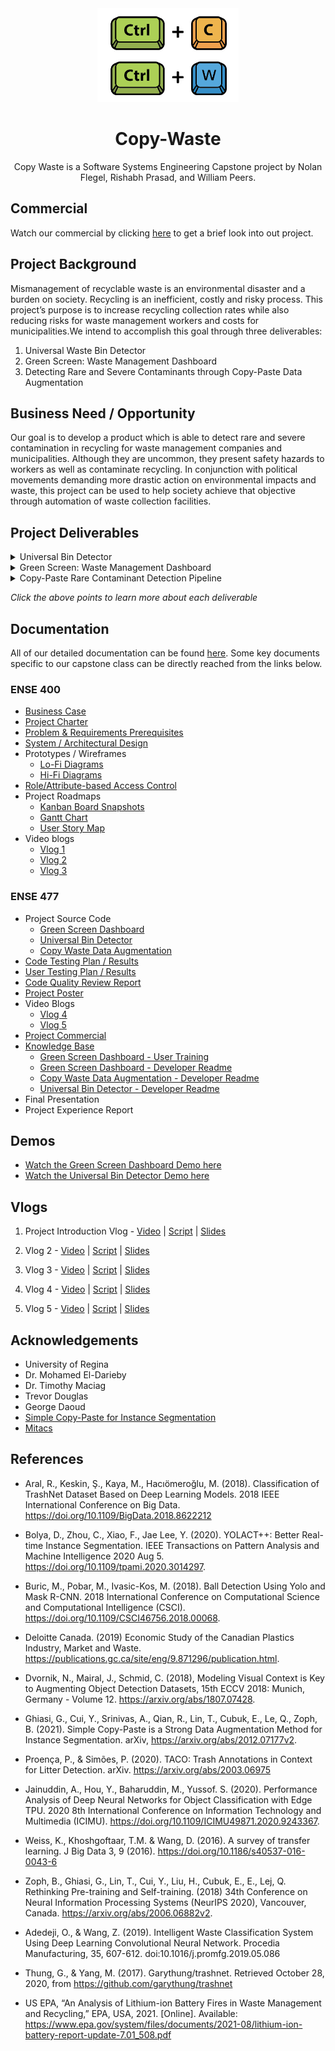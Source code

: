<div align="center">
    <img src="Assets/CW-logo.png" alt="Logo" height="150">

  <h1 align="center">Copy-Waste</h3>

  <p align="center">
    Copy Waste is a Software Systems Engineering Capstone project by Nolan Flegel, Rishabh Prasad, and William Peers.
  </p>
</div>


## Commercial
Watch our commercial by clicking [here](https://www.youtube.com/watch?v=nW5Q-jcULXU) to get a brief look into out project.

## Project Background
Mismanagement of recyclable waste is an environmental disaster and a burden on society. Recycling is an inefficient, costly and risky process. This project’s purpose is to increase recycling collection rates while also reducing risks for waste management workers and costs for municipalities.We intend to accomplish this goal through three deliverables:

1. Universal Waste Bin Detector
2. Green Screen: Waste Management Dashboard
3. Detecting Rare and Severe Contaminants through Copy-Paste Data Augmentation


## Business Need / Opportunity
Our goal is to develop a product which is able to detect rare and severe contamination in recycling for waste management companies and municipalities. Although they are uncommon, they present safety hazards to workers as well as contaminate recycling. In conjunction with political movements demanding more drastic action on environmental impacts and waste, this project can be used to help society achieve that objective through automation of waste collection facilities.

## Project Deliverables

<details>
<summary>Universal Bin Detector</summary>

The bin detector aims to improve the efficiency of recycling bin detection and allow for rapid scalability of the recycling collection to additional municipalities. This is achieved by creating an object detection model that can be deployed to any waste collection vehicle. 
</details>

<details>
<summary>Green Screen: Waste Management Dashboard</summary>

The dashboard strives to build an interactive platform which provides residential recycling collection data analytics and insights to municipalities and stakeholders. Increasing the availability of this information allows the municipality to strategize and evaluate recycling information to reduce costs and inefficiencies.

</details>
<details>
<summary>Copy-Paste Rare Contaminant Detection Pipeline</summary>

Finally, through data augmentation, this project also focuses on detecting rare and severe contaminants which are currently undetectable. Although these contaminants occur rarely in residential recycling, they are critical to detect as they pose serious risks to waste collection workers and surrounding properties. This data augmentation pipeline will be able to generate artificial image datasets of rare contaminants from a few sample images. Our objective is to train machine learning models using the augmented dataset to detect an object which was previously undetectable and mitigate risks. 

</details>

*Click the above points to learn more about each deliverable*

## Documentation

All of our detailed documentation can be found [here](https://github.com/Copy-Waste/cw-core/tree/main/Documentation). Some key documents specific to our capstone class can be directly reached from the links below.

### ENSE 400

- [Business Case](https://github.com/Copy-Waste/cw-core/blob/main/Documentation/1%20-%20Planning/Business%20Case.pdf)
- [Project Charter](https://github.com/Copy-Waste/cw-core/blob/main/Documentation/1%20-%20Planning/Project%20Charter.pdf)
- [Problem & Requirements Prerequisites](https://github.com/Copy-Waste/cw-core/blob/main/Documentation/1%20-%20Planning/Project%20Requirements.pdf)
- [System / Architectural Design](https://github.com/Copy-Waste/cw-core/tree/main/Documentation/6%20-%20Prototypes%20and%20Diagrams)
- Prototypes / Wireframes
  - [Lo-Fi Diagrams](https://github.com/Copy-Waste/cw-core/tree/main/Documentation/6%20-%20Prototypes%20and%20Diagrams/Dashboard%20-%20Lo-Fi%20Diagrams)
  - [Hi-Fi Diagrams](https://github.com/Copy-Waste/cw-core/tree/main/Documentation/6%20-%20Prototypes%20and%20Diagrams/Dashboard%20-%20Hi-Fi%20Diagrams)
- [Role/Attribute-based Access Control](https://github.com/Copy-Waste/cw-core/blob/main/Documentation/8%20-%20Testing%20and%20Quality/RBAC%20Vision.pdf)
- Project Roadmaps
  - [Kanban Board Snapshots](https://github.com/Copy-Waste/cw-core/tree/main/Documentation/1%20-%20Planning/Trello%20Boards)
  - [Gantt Chart](https://github.com/Copy-Waste/cw-core/blob/main/Documentation/2%20-%20Scheduling/Gantt%20Chart.pdf)
  - [User Story Map](https://github.com/Copy-Waste/cw-core/blob/main/Documentation/2%20-%20Scheduling/User%20Story%20Map.pdf)
- Video blogs
  - [Vlog 1](https://youtu.be/U14Ei5zRgFo)
  - [Vlog 2](https://youtu.be/TKc6Ga1Qyq4)
  - [Vlog 3](https://youtu.be/pZszo4uhcGo)

### ENSE 477

- Project Source Code
  - [Green Screen Dashboard](https://github.com/proboticsinc/streamsight/tree/10-29-CopyWaste)
  - [Universal Bin Detector](https://github.com/proboticsinc/ur-copy-waste/tree/master/bin-tip-detector)
  - [Copy Waste Data Augmentation](https://github.com/proboticsinc/ur-copy-waste/tree/master/copy-waste)
- [Code Testing Plan / Results](https://github.com/Copy-Waste/cw-core/blob/main/Documentation/8%20-%20Testing%20and%20Quality/Code%20Testing%20-%20Plan%20and%20Results.pdf)
- [User Testing Plan / Results](https://github.com/Copy-Waste/cw-core/blob/main/Documentation/8%20-%20Testing%20and%20Quality/User%20Testing%20-%20%20Plan%20and%20Results.pdf)
- [Code Quality Review Report](https://github.com/Copy-Waste/cw-core/blob/main/Documentation/9%20-%20Project%20Closing/Code%20Quality%20Review.pdf)
- [Project Poster](https://github.com/Copy-Waste/cw-core/blob/main/Project%20Day/Project%20Poster.pdf)
- Video Blogs
  - [Vlog 4](https://youtu.be/ADXtTtiVm4w)
  - [Vlog 5](https://youtu.be/1DTdelKtWiw)
- [Project Commercial](https://www.youtube.com/watch?v=nW5Q-jcULXU)
- [Knowledge Base](https://github.com/Copy-Waste/cw-core/tree/main/Documentation/9%20-%20Project%20Closing/Knowledge%20Base)
  - [Green Screen Dashboard - User Training](https://github.com/Copy-Waste/cw-core/blob/main/Documentation/9%20-%20Project%20Closing/Knowledge%20Base/Dashboard%20User%20Training.pdf)
  - [Green Screen Dashboard - Developer Readme](https://github.com/Copy-Waste/cw-core/blob/main/Documentation/9%20-%20Project%20Closing/Knowledge%20Base/Green%20Screen%20Dashboard%20-%20README.md)
  - [Copy Waste Data Augmentation - Developer Readme](https://github.com/Copy-Waste/cw-core/blob/main/Documentation/9%20-%20Project%20Closing/Knowledge%20Base/Copy%20Waste%20Data%20Augmentation%20-%20README.md)
  - [Universal Bin Detector - Developer Readme](https://github.com/Copy-Waste/cw-core/blob/main/Documentation/9%20-%20Project%20Closing/Knowledge%20Base/Universal%20Bin%20Detector%20-%20README.md)
- Final Presentation
- Project Experience Report

## Demos

- [Watch the Green Screen Dashboard Demo here](https://youtu.be/NqiuXiez3qs)
- [Watch the Universal Bin Detector Demo here](https://youtu.be/K-p7Ay8yws8)

## Vlogs

1. Project Introduction Vlog - [Video](https://youtu.be/U14Ei5zRgFo) | [Script](https://github.com/Copy-Waste/cw-core/blob/main/Vlogs/Vlog%201/Introduction%20Script.pdf) | [Slides](https://github.com/Copy-Waste/cw-core/blob/main/Vlogs/Vlog%201/Introduction%20Presentation.pdf)

2. Vlog 2 - [Video](https://youtu.be/TKc6Ga1Qyq4) | [Script](https://github.com/Copy-Waste/cw-core/blob/main/Vlogs/Vlog%202/Vlog%202%20-%20Script.pdf) | [Slides](https://github.com/Copy-Waste/cw-core/blob/main/Vlogs/Vlog%202/Vlog%202%20-%20Presentation.pdf)

3. Vlog 3 - [Video](https://youtu.be/pZszo4uhcGo) | [Script](https://github.com/Copy-Waste/cw-core/blob/main/Vlogs/Vlog%203/Vlog%203%20-%20Script.pdf) | [Slides](https://github.com/Copy-Waste/cw-core/blob/main/Vlogs/Vlog%203/Vlog%203%20-%20Presentation.pdf)

4. Vlog 4 - [Video](https://youtu.be/ADXtTtiVm4w) | [Script](https://github.com/Copy-Waste/cw-core/blob/main/Vlogs/Vlog%204/Vlog%204%20-%20Script.pdf) | [Slides](https://github.com/Copy-Waste/cw-core/blob/main/Vlogs/Vlog%204/Vlog%204%20-%20Presentation.pdf)

5. Vlog 5 - [Video](https://youtu.be/1DTdelKtWiw) | [Script](https://github.com/Copy-Waste/cw-core/blob/main/Vlogs/Vlog%205/Vlog%205%20-%20Script.pdf) | [Slides](https://github.com/Copy-Waste/cw-core/blob/main/Vlogs/Vlog%205/Vlog%205%20-%20Presentation.pdf)

## Acknowledgements

- University of Regina
- Dr. Mohamed El-Darieby
- Dr. Timothy Maciag
- Trevor Douglas
- George Daoud
- [Simple Copy-Paste for Instance Segmentation](https://arxiv.org/pdf/2012.07177.pdf)
- [Mitacs](https://www.mitacs.ca/en)


## References

- Aral, R., Keskin, Ş., Kaya, M., Hacıömeroğlu, M. (2018). Classification of TrashNet Dataset Based on Deep Learning Models. 2018 IEEE International Conference on Big Data. https://doi.org/10.1109/BigData.2018.8622212

- Bolya, D., Zhou, C., Xiao, F., Jae Lee, Y. (2020). YOLACT++: Better Real-time Instance Segmentation. IEEE Transactions on Pattern Analysis and Machine Intelligence 2020 Aug 5. https://doi.org/10.1109/tpami.2020.3014297.

- Buric, M., Pobar, M., Ivasic-Kos, M. (2018). Ball Detection Using Yolo and Mask R-CNN. 2018 International Conference on Computational Science and Computational Intelligence (CSCI). https://doi.org/10.1109/CSCI46756.2018.00068.

- Deloitte Canada. (2019) Economic Study of the Canadian Plastics Industry, Market and Waste. https://publications.gc.ca/site/eng/9.871296/publication.html.

- Dvornik, N., Mairal, J., Schmid, C. (2018), Modeling Visual Context is Key to Augmenting Object Detection Datasets, 15th ECCV 2018: Munich, Germany - Volume 12. https://arxiv.org/abs/1807.07428. 

- Ghiasi, G., Cui, Y., Srinivas, A., Qian, R., Lin, T., Cubuk, E., Le, Q., Zoph, B. (2021). Simple Copy-Paste is a Strong Data Augmentation Method for Instance Segmentation. arXiv, https://arxiv.org/abs/2012.07177v2.

- Proença, P., & Simões, P. (2020). TACO: Trash Annotations in Context for Litter Detection. arXiv. https://arxiv.org/abs/2003.06975

- Jainuddin, A., Hou, Y., Baharuddin, M., Yussof. S. (2020). Performance Analysis of Deep Neural Networks for Object Classification with Edge TPU. 2020 8th International Conference on Information Technology and Multimedia (ICIMU). https://doi.org/10.1109/ICIMU49871.2020.9243367.

- Weiss, K., Khoshgoftaar, T.M. & Wang, D. (2016). A survey of transfer learning. J Big Data 3, 9 (2016). https://doi.org/10.1186/s40537-016-0043-6

- Zoph, B., Ghiasi, G., Lin, T., Cui, Y., Liu, H., Cubuk, E., E., Lej, Q. Rethinking Pre-training and Self-training. (2018) 34th Conference on Neural Information Processing Systems (NeurIPS 2020), Vancouver, Canada. https://arxiv.org/abs/2006.06882v2. 

- Adedeji, O., & Wang, Z. (2019). Intelligent Waste Classification System Using Deep Learning Convolutional Neural Network. Procedia Manufacturing, 35, 607-612. doi:10.1016/j.promfg.2019.05.086

- Thung, G., & Yang, M. (2017). Garythung/trashnet. Retrieved October 28, 2020, from https://github.com/garythung/trashnet

- US EPA, “An Analysis of Lithium-ion Battery Fires in Waste Management and Recycling,” EPA, USA, 2021. [Online]. Available: https://www.epa.gov/system/files/documents/2021-08/lithium-ion-battery-report-update-7.01_508.pdf